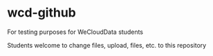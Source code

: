 # wcd-github
For testing purposes for WeCloudData students

Students welcome to change files, upload, files, etc. to this repository
